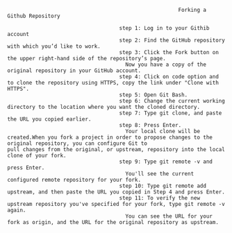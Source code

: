                                                            Forking a Github Repository
                                                           
                                        step 1: Log in to your Githib account
                                        step 2: Find the GitHub repository with which you’d like to work.
                                        step 3: Click the Fork button on the upper right-hand side of the repository’s page.
                                          Now you have a copy of the original repository in your GitHub account.
                                        step 4: Click on code option and to clone the repository using HTTPS, copy the link under "Clone with HTTPS".
                                        step 5: Open Git Bash.
                                        step 6: Change the current working directory to the location where you want the cloned directory.
                                        step 7: Type git clone, and paste the URL you copied earlier.
                                        step 8: Press Enter.
                                          Your local clone will be created.When you fork a project in order to propose changes to the original repository, you can configure Git to                                           pull changes from the original, or upstream, repository into the local clone of your fork.
                                        step 9: Type git remote -v and press Enter.
                                          You'll see the current configured remote repository for your fork.
                                        step 10: Type git remote add upstream, and then paste the URL you copied in Step 4 and press Enter.
                                        step 11: To verify the new upstream repository you've specified for your fork, type git remote -v again. 
                                          You can see the URL for your fork as origin, and the URL for the original repository as upstream.
                                        
                                        
                                        
                                                                
                                                           
 

